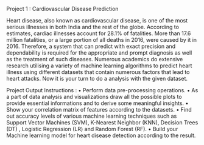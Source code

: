Project 1 : Cardiovascular Disease Prediction

Heart disease, also known as cardiovascular disease, is one of the most serious illnesses in both India and the rest of the globe.
According to estimates, cardiac illnesses account for 28.1% of fatalities. 
More than 17.6 million fatalities, or a large portion of all deaths in 2016, were caused by it in 2016. 
Therefore, a system that can predict with exact precision and dependability is required for the appropriate and prompt diagnosis as well as the treatment of such diseases.
Numerous academics do extensive research utilising a variety of machine learning algorithms to predict heart illness using different datasets that contain numerous factors that lead to heart attacks. 
Now it is your turn to do a analysis with the given dataset.


Project Output Instructions :
    • Perform data pre-processing operations.
    • As a part of data analysis and visualizations draw all the possible plots to provide essential informations and to derive some meaningful insights.
    • Show your correlation matrix of features according to the datasets.
    • Find out accuracy levels of various machine learning techniques such as Support Vector Machines (SVM), K-Nearest Neighbor (KNN), Decision Trees (DT) , Logistic Regression (LR) and Random Forest (RF).
    • Build your Machine learning model for heart disease detection according to the result.
